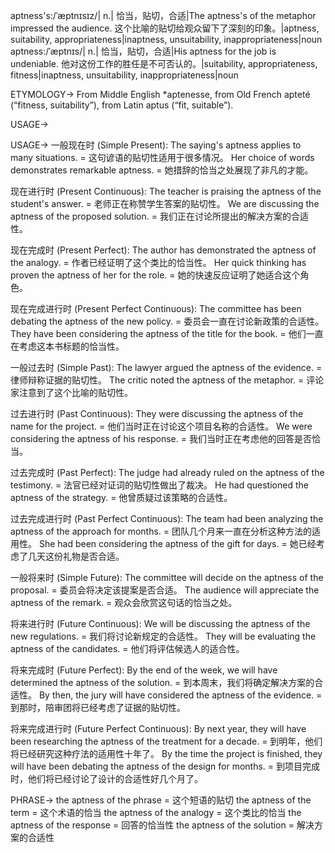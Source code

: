 aptness's:/ˈæptnɪsɪz/| n.| 恰当，贴切，合适|The aptness's of the metaphor impressed the audience. 这个比喻的贴切给观众留下了深刻的印象。|aptness, suitability, appropriateness|inaptness, unsuitability, inappropriateness|noun
aptness:/ˈæptnɪs/| n.| 恰当，贴切，合适|His aptness for the job is undeniable. 他对这份工作的胜任是不可否认的。|suitability, appropriateness, fitness|inaptness, unsuitability, inappropriateness|noun


ETYMOLOGY->
From Middle English *aptenesse, from Old French apteté (“fitness, suitability”), from Latin aptus (“fit, suitable”).

USAGE->

USAGE->
一般现在时 (Simple Present):
The saying's aptness applies to many situations. = 这句谚语的贴切性适用于很多情况。
Her choice of words demonstrates remarkable aptness. = 她措辞的恰当之处展现了非凡的才能。

现在进行时 (Present Continuous):
The teacher is praising the aptness of the student's answer. = 老师正在称赞学生答案的贴切性。
We are discussing the aptness of the proposed solution. = 我们正在讨论所提出的解决方案的合适性。

现在完成时 (Present Perfect):
The author has demonstrated the aptness of the analogy. = 作者已经证明了这个类比的恰当性。
Her quick thinking has proven the aptness of her for the role. = 她的快速反应证明了她适合这个角色。

现在完成进行时 (Present Perfect Continuous):
The committee has been debating the aptness of the new policy. = 委员会一直在讨论新政策的合适性。
They have been considering the aptness of the title for the book. = 他们一直在考虑这本书标题的恰当性。

一般过去时 (Simple Past):
The lawyer argued the aptness of the evidence. = 律师辩称证据的贴切性。
The critic noted the aptness of the metaphor. = 评论家注意到了这个比喻的贴切性。

过去进行时 (Past Continuous):
They were discussing the aptness of the name for the project. = 他们当时正在讨论这个项目名称的合适性。
We were considering the aptness of his response. = 我们当时正在考虑他的回答是否恰当。

过去完成时 (Past Perfect):
The judge had already ruled on the aptness of the testimony. = 法官已经对证词的贴切性做出了裁决。
He had questioned the aptness of the strategy. = 他曾质疑过该策略的合适性。

过去完成进行时 (Past Perfect Continuous):
The team had been analyzing the aptness of the approach for months. =  团队几个月来一直在分析这种方法的适用性。
She had been considering the aptness of the gift for days. = 她已经考虑了几天这份礼物是否合适。


一般将来时 (Simple Future):
The committee will decide on the aptness of the proposal. = 委员会将决定该提案是否合适。
The audience will appreciate the aptness of the remark. = 观众会欣赏这句话的恰当之处。

将来进行时 (Future Continuous):
We will be discussing the aptness of the new regulations. = 我们将讨论新规定的合适性。
They will be evaluating the aptness of the candidates. = 他们将评估候选人的适合性。

将来完成时 (Future Perfect):
By the end of the week, we will have determined the aptness of the solution. = 到本周末，我们将确定解决方案的合适性。
By then, the jury will have considered the aptness of the evidence. = 到那时，陪审团将已经考虑了证据的贴切性。

将来完成进行时 (Future Perfect Continuous):
By next year, they will have been researching the aptness of the treatment for a decade. = 到明年，他们将已经研究这种疗法的适用性十年了。
By the time the project is finished, they will have been debating the aptness of the design for months. = 到项目完成时，他们将已经讨论了设计的合适性好几个月了。

PHRASE->
the aptness of the phrase =  这个短语的贴切
the aptness of the term =  这个术语的恰当
the aptness of the analogy =  这个类比的恰当
the aptness of the response = 回答的恰当性
the aptness of the solution = 解决方案的合适性
